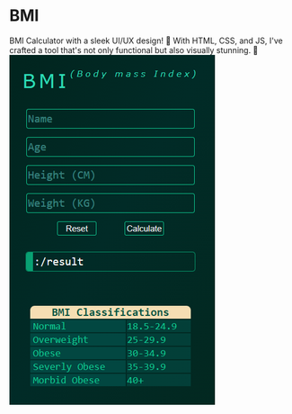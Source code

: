 # BMI
BMI Calculator with a sleek UI/UX design! 🎨 With HTML, CSS, and JS, I've crafted a tool that's not only functional but also visually stunning. 💯
![bmi](/image.png)
